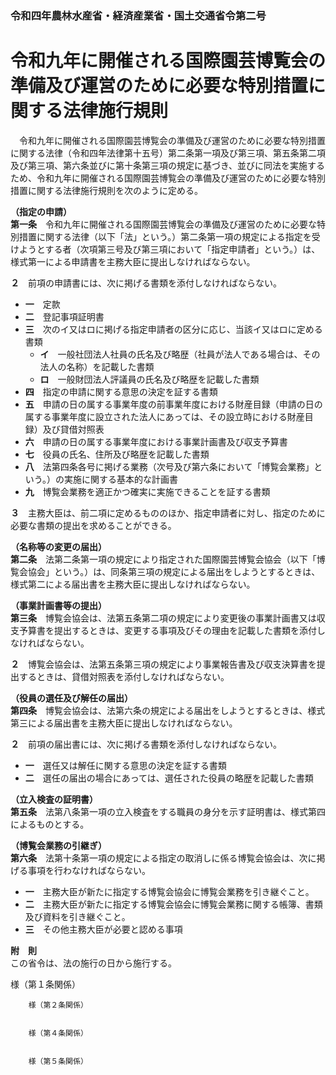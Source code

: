 ### 令和四年農林水産省・経済産業省・国土交通省令第二号  
# 令和九年に開催される国際園芸博覧会の準備及び運営のために必要な特別措置に関する法律施行規則  
　令和九年に開催される国際園芸博覧会の準備及び運営のために必要な特別措置に関する法律（令和四年法律第十五号）第二条第一項及び第三項、第五条第二項及び第三項、第六条並びに第十条第三項の規定に基づき、並びに同法を実施するため、令和九年に開催される国際園芸博覧会の準備及び運営のために必要な特別措置に関する法律施行規則を次のように定める。  
  
**（指定の申請）**  
**第一条**　令和九年に開催される国際園芸博覧会の準備及び運営のために必要な特別措置に関する法律（以下「法」という。）第二条第一項の規定による指定を受けようとする者（次項第三号及び第三項において「指定申請者」という。）は、様式第一による申請書を主務大臣に提出しなければならない。  
  
**２**　前項の申請書には、次に掲げる書類を添付しなければならない。  
* **一**　定款  
* **二**　登記事項証明書  
* **三**　次のイ又はロに掲げる指定申請者の区分に応じ、当該イ又はロに定める書類  
	* **イ**　一般社団法人社員の氏名及び略歴（社員が法人である場合は、その法人の名称）を記載した書類  
	* **ロ**　一般財団法人評議員の氏名及び略歴を記載した書類  
* **四**　指定の申請に関する意思の決定を証する書類  
* **五**　申請の日の属する事業年度の前事業年度における財産目録（申請の日の属する事業年度に設立された法人にあっては、その設立時における財産目録）及び貸借対照表  
* **六**　申請の日の属する事業年度における事業計画書及び収支予算書  
* **七**　役員の氏名、住所及び略歴を記載した書類  
* **八**　法第四条各号に掲げる業務（次号及び第六条において「博覧会業務」という。）の実施に関する基本的な計画書  
* **九**　博覧会業務を適正かつ確実に実施できることを証する書類  
  
**３**　主務大臣は、前二項に定めるもののほか、指定申請者に対し、指定のために必要な書類の提出を求めることができる。  
  
**（名称等の変更の届出）**  
**第二条**　法第二条第一項の規定により指定された国際園芸博覧会協会（以下「博覧会協会」という。）は、同条第三項の規定による届出をしようとするときは、様式第二による届出書を主務大臣に提出しなければならない。  
  
**（事業計画書等の提出）**  
**第三条**　博覧会協会は、法第五条第二項の規定により変更後の事業計画書又は収支予算書を提出するときは、変更する事項及びその理由を記載した書類を添付しなければならない。  
  
**２**　博覧会協会は、法第五条第三項の規定により事業報告書及び収支決算書を提出するときは、貸借対照表を添付しなければならない。  
  
**（役員の選任及び解任の届出）**  
**第四条**　博覧会協会は、法第六条の規定による届出をしようとするときは、様式第三による届出書を主務大臣に提出しなければならない。  
  
**２**　前項の届出書には、次に掲げる書類を添付しなければならない。  
* **一**　選任又は解任に関する意思の決定を証する書類  
* **二**　選任の届出の場合にあっては、選任された役員の略歴を記載した書類  
  
**（立入検査の証明書）**  
**第五条**　法第八条第一項の立入検査をする職員の身分を示す証明書は、様式第四によるものとする。  
  
**（博覧会業務の引継ぎ）**  
**第六条**　法第十条第一項の規定による指定の取消しに係る博覧会協会は、次に掲げる事項を行わなければならない。  
* **一**　主務大臣が新たに指定する博覧会協会に博覧会業務を引き継ぐこと。  
* **二**　主務大臣が新たに指定する博覧会協会に博覧会業務に関する帳簿、書類及び資料を引き継ぐこと。  
* **三**　その他主務大臣が必要と認める事項  
  
**附　則**  
この省令は、法の施行の日から施行する。  
  
様（第１条関係）  

          
        様（第２条関係）  

          
        様（第４条関係）  

          
        様（第５条関係）  

          
        